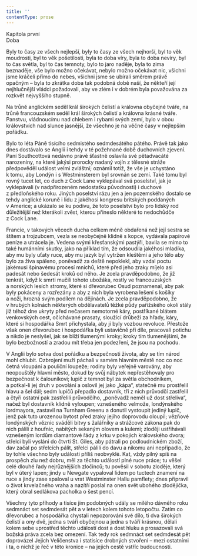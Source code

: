 ```yaml
---
title: ''
contentType: prose
---
```


Kapitola první  
Doba

  

Byly to časy ze všech nejlepší, byly to časy ze všech nejhorší, byl to věk moudrosti, byl to věk pošetilosti, byla to doba víry, byla to doba nevíry, byl to čas světla, byl to čas temnoty, bylo to jaro naděje, byla to zima beznaděje, vše bylo možno očekávat, nebylo možno očekávat nic, všichni jsme kráčeli přímo do nebes, všichni jsme se ubírali směrem právě opačným – byla to zkrátka doba tak podobná době naší, že někteří její nejhlučnější vládci požadovali, aby ve zlém i v dobrém byla považována za rozkvět nejvyššího stupně.

Na trůně anglickém seděl král širokých čelistí a královna obyčejné tváře, na trůně francouzském seděl král širokých čelistí a královna krásné tváře. Panstvu, vládnoucímu nad chlebem i rybami svých zemí, bylo v obou královstvích nad slunce jasnější, že všechno je na věčné časy v nejlepším pořádku.

Bylo to léta Páně tisícího sedmistého sedmdesátého pátého. Právě tak jako dnes dostávalo se Anglii i tehdy v té požehnané době duchovních zjevení. Paní Southcottová nedávno právě šťastně oslavila své pětadvacáté narozeniny, na které jakýsi prorocky nadaný vojín z tělesné stráže předpověděl událost velmi zvláštní; oznámil totiž, že vše je uchystáno k tomu, aby Londýn i s Westminsterem byl srovnán se zemí. Také tomu byl rovný tucet let, co duch z Cock Lane vyklepával svá poselství, jak je vyklepávali (v nadpřirozeném nedostatku původnosti) i duchové z předloňského roku. Jiných poselství rázu jen a jen pozemského dostalo se tehdy anglické koruně i lidu z jakéhosi kongresu britských poddaných v Americe; a ukázalo se ku podivu, že toto poselství bylo pro lidský rod důležitější než kterákoli zvěst, kterou přineslo některé to nedochůdče z Cock Lane.

Francie, v takových věcech ducha celkem méně obdařená než její sestra se štítem a trojzubcem, vezla se neobyčejně klidně s kopce, vydávala papírové peníze a utrácela je. Vedena svými křesťanskými pastýři, bavila se mimo to také humánními skutky, jako na příklad tím, že odsoudila jakéhosi mladíka, aby mu byly uťaty ruce, aby mu jazyk byl vytržen kleštěmi a jeho tělo aby bylo za živa spáleno, poněvadž za deště nepoklekl, aby vzdal poctu jakémusi špinavému procesí mnichů, které před jeho zraky míjelo asi padesát nebo šedesát kroků od něho. Je zcela pravděpodobno, že již tenkrát, když k smrti mučili tohoto ubožáka, rostly ve francouzských a norských lesích stromy, které si dřevorubec Osud poznamenal, aby pak byly pokáceny a rozřezány a aby z nich byla vyrobena lešení s košíky a noži, hrozná svým podílem na dějinách. Je zcela pravděpodobno, že v hrubých kolnách některých obdělavatelů těžké půdy pařížského okolí stály již téhož dne ukryty před nečasem nemotorné káry, postříkané blátem venkovských cest, očichávané prasaty, sloužící drůbeži za hřady, káry, které si hospodářka Smrt přichystala, aby jí byly vozbou revoluce. Přestože však onen dřevorubec i hospodářka byli ustavičně při díle, pracovali potichu a nikdo je neslyšel, jak se blíží tlumenými kroky; kroky tím tlumenějšími, že bylo bezbožností a zradou mít třeba jen podezření, že jsou na pochodu.

V Anglii bylo sotva dost pořádku a bezpečnosti života, aby se tím národ mohl chlubit. Ozbrojení muži páchali v samém hlavním městě noc co noc četná vloupání a pouliční loupeže; rodiny byly veřejně varovány, aby neopouštěly hlavní město, dokud by svůj nábytek nepřestěhovaly pro bezpečnost k čalouníkovi; lupič z temnot byl za světla obchodníkem, a potkal-li jej druh v povolání a oslovil jej jako „kápa“, statečně mu prostřelil hlavu a šel dál; sedm lupičů přepadlo dostavník, tři z nich průvodčí zastřelil a čtyři ostatní pak zastřelili průvodčího, „poněvadž neměl už dost střeliva“, načež byl dostavník klidně vyloupen; vznešeného velmože, londýnského lordmayora, zastavil na Turnham Greenu a donutil vystoupit jediný lupič, jenž pak tuto urozenou bytost před zraky jejího doprovodu oloupil; vězňové londýnských věznic sváděli bitvy s žalářníky a strážcové zákona pak do nich pálili z houfnic, nabitých sekaným olovem a kulemi; zloději ustřihávali vznešeným lordům diamantové řády z krku v pokojích královského dvora; střelci byli vysláni do čtvrti St. Giles, aby pátrali po podloudnickém zboží, dav začal po střelcích pálit, střelci pálili do davu a nikomu ani nepřipadlo, že by tohle všechno byly události příliš neobvyklé. Kat, vždy pilný spíš na prospěch zlu než dobru, měl za těchto událostí plné ruce práce; tu věšel celé dlouhé řady nejrůznějších zločinců; tu pověsil v sobotu zloděje, který byl v úterý lapen; jindy u Newgate vypaloval lidem po tuctech znamení na ruce a jindy zase spaloval u vrat Westminster Hallu pamflety; dnes připravil o život krvelačného vraha a nazítří poslal na onen svět ubohého zlodějíčka, který obral sedlákova pacholka o šest pencí.

Všechny tyto příhody a tisíce jim podobných udály se milého dávného roku sedmnáct set sedmdesát pět a v letech kolem tohoto letopočtu. Zatím co dřevorubec a hospodářka chystali nepozorováni své dílo, ti dva širokých čelistí a ony dvě, jedna s tváří obyčejnou a jedna s tváří krásnou, dělali kolem sebe uprostřed těchto událostí dost a dost hluku a prosazovali svá božská práva zcela bez omezení. Tak tedy rok sedmnáct set sedmdesát pět doprovázel Jejich Veličenstva i statisíce drobných stvoření – mezi ostatními i ta, o nichž je řeč v této kronice – na jejich cestě vstříc budoucnosti.
